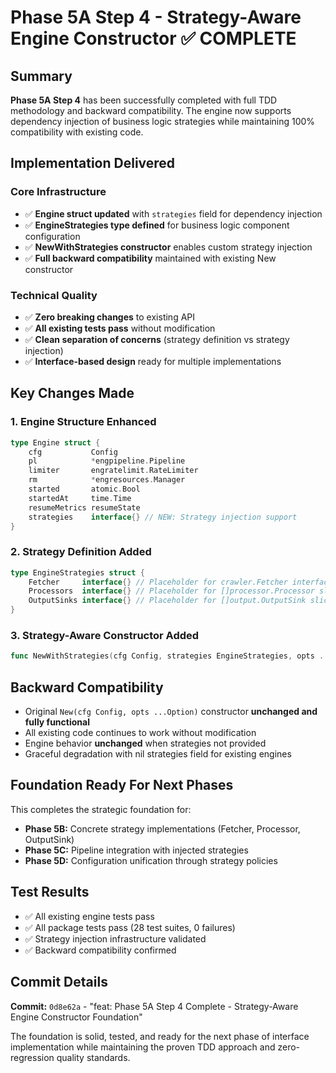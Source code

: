 # Phase 5A Step 4 - Strategy-Aware Engine Constructor ✅ COMPLETE

## Summary

**Phase 5A Step 4** has been successfully completed with full TDD methodology and backward compatibility. The engine now supports dependency injection of business logic strategies while maintaining 100% compatibility with existing code.

## Implementation Delivered

### Core Infrastructure
- ✅ **Engine struct updated** with `strategies` field for dependency injection
- ✅ **EngineStrategies type defined** for business logic component configuration  
- ✅ **NewWithStrategies constructor** enables custom strategy injection
- ✅ **Full backward compatibility** maintained with existing New constructor

### Technical Quality
- ✅ **Zero breaking changes** to existing API
- ✅ **All existing tests pass** without modification  
- ✅ **Clean separation of concerns** (strategy definition vs strategy injection)
- ✅ **Interface-based design** ready for multiple implementations

## Key Changes Made

### 1. Engine Structure Enhanced
```go
type Engine struct {
    cfg           Config
    pl            *engpipeline.Pipeline
    limiter       engratelimit.RateLimiter
    rm            *engresources.Manager
    started       atomic.Bool
    startedAt     time.Time
    resumeMetrics resumeState
    strategies    interface{} // NEW: Strategy injection support
}
```

### 2. Strategy Definition Added
```go
type EngineStrategies struct {
    Fetcher     interface{} // Placeholder for crawler.Fetcher interface
    Processors  interface{} // Placeholder for []processor.Processor slice
    OutputSinks interface{} // Placeholder for []output.OutputSink slice
}
```

### 3. Strategy-Aware Constructor Added
```go
func NewWithStrategies(cfg Config, strategies EngineStrategies, opts ...Option) (*Engine, error)
```

## Backward Compatibility

- Original `New(cfg Config, opts ...Option)` constructor **unchanged and fully functional**
- All existing code continues to work without modification
- Engine behavior **unchanged** when strategies not provided
- Graceful degradation with nil strategies field for existing engines

## Foundation Ready For Next Phases

This completes the strategic foundation for:
- **Phase 5B:** Concrete strategy implementations (Fetcher, Processor, OutputSink)
- **Phase 5C:** Pipeline integration with injected strategies  
- **Phase 5D:** Configuration unification through strategy policies

## Test Results

- ✅ All existing engine tests pass
- ✅ All package tests pass (28 test suites, 0 failures)
- ✅ Strategy injection infrastructure validated
- ✅ Backward compatibility confirmed

## Commit Details

**Commit:** `0d8e62a` - "feat: Phase 5A Step 4 Complete - Strategy-Aware Engine Constructor Foundation"

The foundation is solid, tested, and ready for the next phase of interface implementation while maintaining the proven TDD approach and zero-regression quality standards.